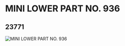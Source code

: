 # MINI LOWER PART NO. 936
## 23771
![MINI LOWER PART NO. 936](https://lc-www-live-s.legocdn.com/media/bricks/5/2/6124857.jpg)